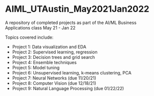 # AIML_UTAustin_May2021Jan2022
A repository of completed projects as part of the AI/ML Business Applications class May 21 - Jan 22

Topics covered include:
- Project 1: Data visualization and EDA
- Project 2: Supervised learning, regression
- Project 3: Decision trees and grid search
- Project 4: Ensemble techniques
- Project 5: Model tuning
- Project 6: Unsupervised learning, k-means clustering, PCA
- Project 7: Neural Networks (due 11/20/21)
- Project 8: Computer Vision (due 12/18/21)
- Project 9: Natural Language Processing (due 01/22/22)
